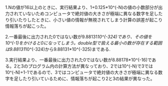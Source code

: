 1.Nの値が16以上のときに、実行結果より、1+0.125*10^(-N)の値の小数部分が出力されていないためコンピュータで絶対値の大きさが極端に異なる数字を足したり引いたりしたときに、小さい値の情報が無視されてしまう計算の誤差が起こり情報落ちが起こった。

2.一番最後に出力された0ではない数が9.88131*10^(-324)であり、その値を10^(-1)をかけると0になってしまう。double型で扱える最小の数が存在する範囲は9.88131*10^(-324)から9.88131*10^(-325)まである.

3.実行結果より、一番最後に出力された0ではない数が8.88178*10^(-16)である。2と3のプログラム内の計算方法が異なっており、2では10^(-N)で3では10^(-N)+1-1であるので、3ではコンピュータで絶対値の大きさが極端に異なる数字を足したり引いているために、情報落ちが起こり2と3の結果が異なった。

